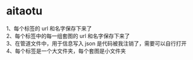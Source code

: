# aitaotu
1、每个标签的 url 和名字保存下来了</br>
2、每个标签中的每一组套图的 url 和名字保存下来了</br>
3、在管道文件中，用于信息写入  json 是代码被我注销了，需要可以自行打开</br>
4、每个标签是一个大文件夹，每个套图是小文件夹</br>
